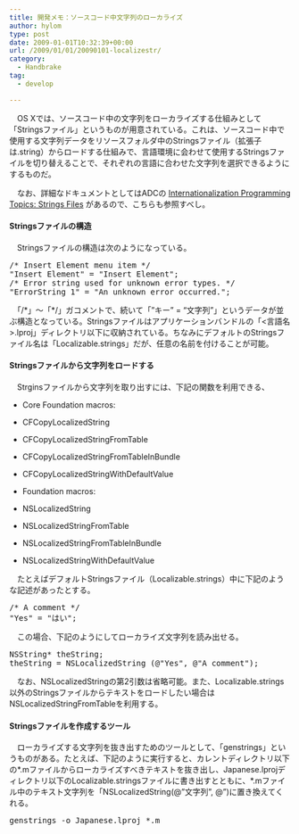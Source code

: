 ```yaml
---
title: 開発メモ：ソースコード中文字列のローカライズ
author: hylom
type: post
date: 2009-01-01T10:32:39+00:00
url: /2009/01/01/20090101-localizestr/
category:
  - Handbrake
tag:
  - develop

---
```

　OS Xでは、ソースコード中の文字列をローカライズする仕組みとして「Stringsファイル」というものが用意されている。これは、ソースコード中で使用する文字列データをリソースフォルダ中のStringsファイル（拡張子は.string）からロードする仕組みで、言語環境に会わせて使用するStringsファイルを切り替えることで、それぞれの言語に合わせた文字列を選択できるようにするものだ。

　なお、詳細なドキュメントとしてはADCの   [Internationalization Programming Topics: Strings Files][1] があるので、こちらも参照すべし。

#### Stringsファイルの構造

　Stringsファイルの構造は次のようになっている。

<pre>/* Insert Element menu item */
"Insert Element" = "Insert Element";
/* Error string used for unknown error types. */
"ErrorString_1" = "An unknown error occurred.";
</pre>

　「/\*」〜「\*/」ガコメントで、続いて「&#8221;キー&#8221; = &#8220;文字列&#8221;」というデータが並ぶ構造となっている。Stringsファイルはアプリケーションバンドルの「<言語名>.lproj」ディレクトリ以下に収納されている。ちなみにデフォルトのStringsファイル名は「Localizable.strings」だが、任意の名前を付けることが可能。

#### Stringsファイルから文字列をロードする

　Strginsファイルから文字列を取り出すには、下記の関数を利用できる、

  * Core Foundation macros: 

  * CFCopyLocalizedString 
  * CFCopyLocalizedStringFromTable 
  * CFCopyLocalizedStringFromTableInBundle 
  * CFCopyLocalizedStringWithDefaultValue 

  * Foundation macros:
  * NSLocalizedString 
  * NSLocalizedStringFromTable 
  * NSLocalizedStringFromTableInBundle 
  * NSLocalizedStringWithDefaultValue 

　たとえばデフォルトStringsファイル（Localizable.strings）中に下記のような記述があったとする。

<pre>/* A comment */
"Yes" = "はい";
</pre>

　この場合、下記のようにしてローカライズ文字列を読み出せる。

<pre>NSString* theString;
theString = NSLocalizedString (@"Yes"&#44; @"A comment");
</pre>

　なお、NSLocalizedStringの第2引数は省略可能。また、Localizable.strings以外のStringsファイルからテキストをロードしたい場合はNSLocalizedStringFromTableを利用する。

#### Stringsファイルを作成するツール

　ローカライズする文字列を抜き出すためのツールとして、「genstrings」というものがある。たとえば、下記のように実行すると、カレントディレクトリ以下の\*.mファイルからローカライズすべきテキストを抜き出し、Japanese.lprojディレクトリ以下のLocalizable.stringsファイルに書き出すとともに、\*.mファイル中のテキスト文字列を「NSLocalizedString(@&#8221;文字列&#8221;&#44; @&#8221;)に置き換えてくれる。

<pre>genstrings -o Japanese.lproj *.m
</pre>

 [1]: http://developer.apple.com/documentation/MacOSX/Conceptual/BPInternational/Articles/StringsFiles.html#//apple_ref/doc/uid/20000005

